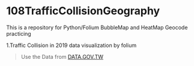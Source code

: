 # 108TrafficCollisionGeography

This is a repository for Python/Folium BubbleMap and HeatMap Geocode practicing

1.Traffic Collision in 2019 data visualization by folium <br/>
> Use the Data from [DATA.GOV.TW](https://data.gov.tw/dataset/12197)<br/>
